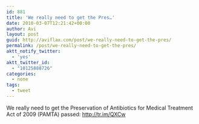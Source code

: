 ```yaml
---
id: 881
title: 'We really need to get the Pres…'
date: 2010-03-07T12:21:42+00:00
author: Avi
layout: post
guid: http://aviflax.com/post/we-really-need-to-get-the-pres/
permalink: /post/we-really-need-to-get-the-pres/
aktt_notify_twitter:
  - 'yes'
aktt_twitter_id:
  - "10125888726"
categories:
  - none
tags:
  - tweet
---
```

We really need to get the Preservation of Antibiotics for Medical Treatment Act of 2009 (PAMTA) passed: <a href="http://tr.im/QXCw" rel="nofollow">http://tr.im/QXCw</a>